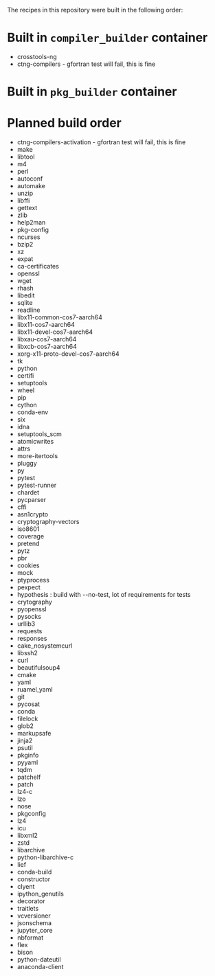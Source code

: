 The recipes in this repository were built in the following order:

# Built in `compiler_builder` container 

* crosstools-ng
* ctng-compilers - gfortran test will fail, this is fine

# Built in `pkg_builder` container


# Planned build order

* ctng-compilers-activation - gfortran test will fail, this is fine
* make
* libtool
* m4
* perl
* autoconf
* automake
* unzip
* libffi
* gettext
* zlib
* help2man
* pkg-config
* ncurses
* bzip2
* xz
* expat
* ca-certificates
* openssl
* wget
* rhash
* libedit
* sqlite
* readline
* libx11-common-cos7-aarch64
* libx11-cos7-aarch64
* libx11-devel-cos7-aarch64
* libxau-cos7-aarch64
* libxcb-cos7-aarch64
* xorg-x11-proto-devel-cos7-aarch64
* tk
* python
* certifi
* setuptools
* wheel
* pip
* cython
* conda-env
* six
* idna
* setuptools_scm
* atomicwrites
* attrs
* more-itertools
* pluggy
* py
* pytest
* pytest-runner
* chardet
* pycparser
* cffi
* asn1crypto
* cryptography-vectors
* iso8601
* coverage
* pretend
* pytz
* pbr
* cookies
* mock
* ptyprocess
* pexpect
* hypothesis : build with --no-test, lot of requirements for tests
* crytography
* pyopenssl
* pysocks
* urllib3
* requests
* responses
* cake_nosystemcurl
* libssh2
* curl
* beautifulsoup4
* cmake
* yaml
* ruamel_yaml
* git
* pycosat
* conda
* filelock
* glob2
* markupsafe
* jinja2
* psutil
* pkginfo
* pyyaml
* tqdm
* patchelf
* patch
* lz4-c
* lzo
* nose
* pkgconfig
* lz4
* icu
* libxml2
* zstd
* libarchive
* python-libarchive-c
* lief
* conda-build
* constructor
* clyent
* ipython_genutils
* decorator
* traitlets
* vcversioner
* jsonschema
* jupyter_core
* nbformat
* flex
* bison
* python-dateutil
* anaconda-client
